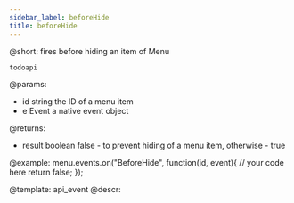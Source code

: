```yaml
---
sidebar_label: beforeHide
title: beforeHide
---          
```


@short: fires before hiding an item of Menu

```todoapi ```

@params:
- id 		string		the ID of a menu item
- e         Event       a native event object

@returns:
- result        boolean     false - to prevent hiding of a menu item, otherwise - true

@example:
menu.events.on("BeforeHide", function(id, event){
    // your code here
    return false;
});


@template: api_event
@descr:

